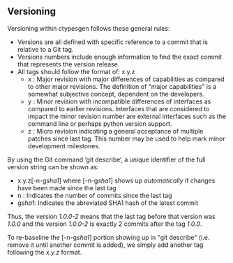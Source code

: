 ## Versioning

Versioning within ctypesgen follows these general rules:

* Versions are all defined with specific reference to a commit that is relative
  to a Git tag.
* Versions numbers include enough information to find the exact commit that
  represents the version release.
* All tags should follow the format of:  x.y.z
    * x : Major revision with major differences of capabilities as compared to
          other major revisions.  The definition of "major capabilities" is a
          somewhat subjective concept, dependent on the developers.
    * y : Minor revision with incompatible differences of interfaces as compared
          to earlier revisions.  Interfaces that are considered to impact the
          minor revision number are external interfaces such as the command line
          or perhaps python version support.
    * z : Micro revision indicating a general acceptance of multiple patches
          since last tag. This number may be used to help mark minor development
          milestones.

By using the Git command ‘git describe‘, a unique identifier of the full version
string can be shown as:

  * x.y.z[-n-g*sha1*]
    where [-n-g*sha1*] shows up *automatically* if changes have been made since
    the last tag
  * n : Indicates the number of commits since the last tag
  * g*sha1*: Indicates the abreviated SHA1 hash of the latest commit

Thus, the version *1.0.0-2* means that the last tag before that version was
*1.0.0* and the version *1.0.0-2* is exactly 2 commits after the tag *1.0.0*.

To re-baseline the [-n-g*sha1*] portion showing up in "git describe" (i.e.
remove it until another commit is added), we simply add another tag following
the *x.y.z* format.
